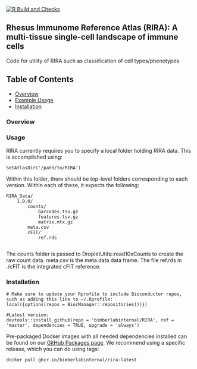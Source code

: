 [![R Build and Checks](https://github.com/bimberlabinternal/RIRA/actions/workflows/R-CMD-check.yaml/badge.svg)](https://github.com/bimberlabinternal/RIRA/actions/workflows/R-CMD-check.yaml)

## Rhesus Immunome Reference Atlas (RIRA): A multi-tissue single-cell landscape of immune cells

Code for utility of RIRA such as classification of cell types/phenotypes

## Table of Contents
* [Overview](#overview)
* [Example Usage](#usage)
* [Installation](#installation)


### <a name = "overview">Overview</a>

### <a name = "usage">Usage</a>

RIRA currently requires you to specify a local folder holding RIRA data. This is accomplished using:

```
SetAtlasDir('/path/to/RIRA')
```

Within this folder, there should be top-level folders corresponding to each version. Within each of these, it expects the following:

```
RIRA_Data/
    1.0.0/
        counts/
            barcodes.tsv.gz
            features.tsv.gz
            matrix.mtx.gz
        meta.csv
        cFIT/
            ref.rds
        
```

The counts folder is passed to DropletUtils::read10xCounts to create the raw count data. meta.csv is the meta.data data frame. The file ref.rds in ./cFIT is the integrated cFIT reference.

### <a name="installation">Installation</a>

```{r}
# Make sure to update your Rprofile to include Bioconductor repos, such as adding this line to ~/.Rprofile:
local({options(repos = BiocManager::repositories())})

#Latest version:
devtools::install_github(repo = 'bimberlabinternal/RIRA', ref = 'master', dependencies = TRUE, upgrade = 'always')
```

Pre-packaged Docker images with all needed dependencies installed can be found on our [GitHub Packages page](https://github.com/orgs/BimberLabInternal/RIRA/pkgs/container/rira). We recommend using a specific release, which you can do using tags:

```
docker pull ghcr.io/bimberlabinternal/rira:latest
```
